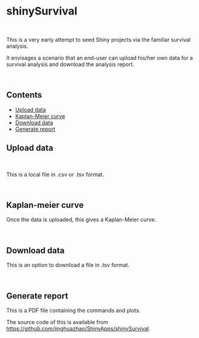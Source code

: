# shinySurvival

<br>

This is a very early attempt to seed Shiny projects via the familiar survival analysis.

It envisages a scenario that an end-user can upload his/her own data for a survival analysis and download the analysis report.

<br>

## Contents

* [Upload data](#upload-data)
* [Kaplan-Meier curve](#kaplan-meier-curve)
* [Download data](#download-data)
* [Generate report](#generate-report)

## Upload data

<br>

This is a local file in .csv or .tsv format.

<br>

## Kaplan-meier curve

Once the data is uploaded, this gives a Kaplan-Meier curve.

<br>

## Download data

This is an option to download a file in .tsv format.

<br>

## Generate report

This is a PDF file containing the commands and plots.

The source code of this is available from https://github.com/jinghuazhao/ShinyApps/shinySurvival.
